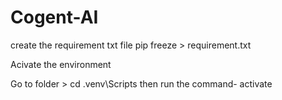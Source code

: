 # Cogent-AI

create the requirement txt file
pip freeze > requirement.txt

Acivate the environment

Go to folder > cd .venv\Scripts then run the command- activate
